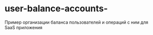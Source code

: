 # user-balance-accounts-
Пример организации баланса пользователей и операций с ним для SaaS приложения
